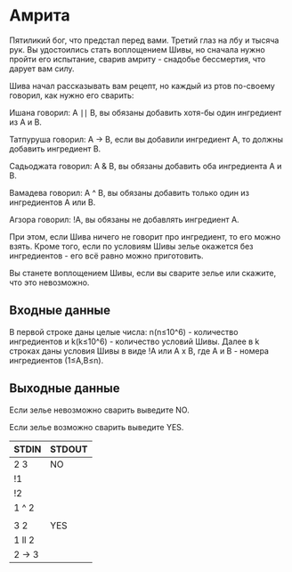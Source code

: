# Амрита
Пятиликий бог, что предстал перед вами. Третий глаз на лбу и тысяча рук. Вы удостоились стать воплощением Шивы, но сначала нужно пройти его испытание, сварив амриту - снадобье бессмертия, что дарует вам силу.

Шива начал рассказывать вам рецепт, но каждый из ртов по-своему говорил, как нужно его сварить:

Ишана говорил: 
A ∣∣ B, вы обязаны добавить хотя-бы один ингредиент из A и B.

Татпуруша говорил: 
A -> B, если вы добавили ингредиент A, то должны добавить ингредиент B.

Садьоджата говорил: A & B, вы обязаны добавить оба ингредиента A и B.

Вамадева говорил: 
A ^ B, вы обязаны добавить только один из ингредиентов A или B.

Агзора говорил: 
!A, вы обязаны не добавлять ингредиент A.

При этом, если Шива ничего не говорит про ингредиент, то его можно взять. Кроме того, если по условиям Шивы зелье окажется без ингредиентов - его всё равно можно приготовить.

Вы станете воплощением Шивы, если вы сварите зелье или скажите, что это невозможно.

## Входные данные

В первой строке даны целые числа: n(n≤10^6) - количество ингредиентов и k(k≤10^6) - количество условий Шивы. Далее в k строках даны условия Шивы в виде !A или A x B, где A и B - номера ингредиентов (1≤A,B≤n).

## Выходные данные

Если зелье невозможно сварить выведите NO.

Если зелье возможно сварить выведите YES.

|STDIN|STDOUT|
|-----|------|
|2 3|NO|
|!1||
|!2||
|1 ^ 2||
||
|3 2|YES|
|1 ll 2||
|2 -> 3||

